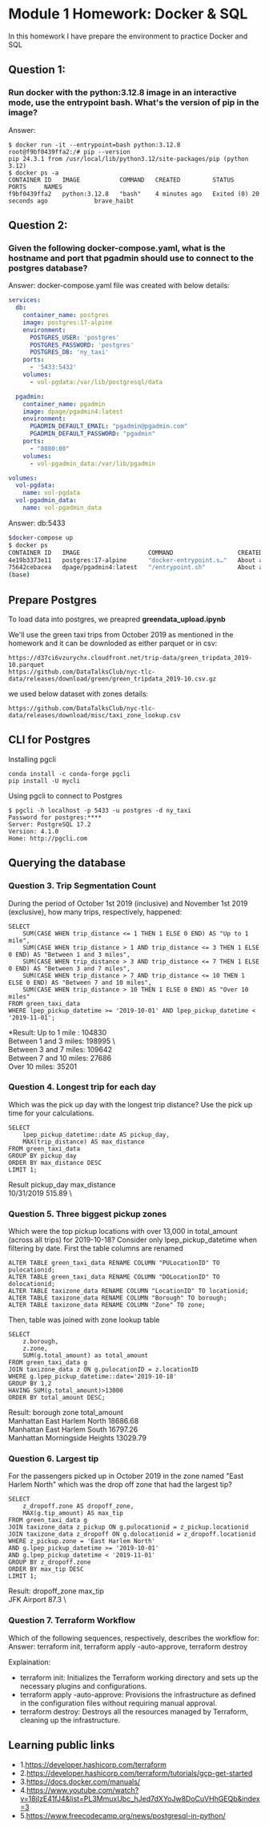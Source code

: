#  Module 1 Homework: Docker & SQL
In this homework I have prepare the environment to practice Docker and SQL

## Question 1: 
### Run docker with the python:3.12.8 image in an interactive mode, use the entrypoint bash. What's the version of pip in the image?
Answer: 
```{sh}
$ docker run -it --entrypoint=bash python:3.12.8 
root@f9bf0439ffa2:/# pip --version
pip 24.3.1 from /usr/local/lib/python3.12/site-packages/pip (python 3.12)
$ docker ps -a
CONTAINER ID   IMAGE           COMMAND   CREATED         STATUS                      PORTS     NAMES
f9bf0439ffa2   python:3.12.8   "bash"    4 minutes ago   Exited (0) 20 seconds ago             brave_haibt
```
## Question 2: 
### Given the following docker-compose.yaml, what is the hostname and port that pgadmin should use to connect to the postgres database?
Answer: docker-compose.yaml file was created with below details:
```yaml
services:
  db:
    container_name: postgres
    image: postgres:17-alpine
    environment:
      POSTGRES_USER: 'postgres'
      POSTGRES_PASSWORD: 'postgres'
      POSTGRES_DB: 'ny_taxi'
    ports:
      - '5433:5432'
    volumes:
      - vol-pgdata:/var/lib/postgresql/data

  pgadmin:
    container_name: pgadmin
    image: dpage/pgadmin4:latest
    environment:
      PGADMIN_DEFAULT_EMAIL: "pgadmin@pgadmin.com"
      PGADMIN_DEFAULT_PASSWORD: "pgadmin"
    ports:
      - "8080:80"
    volumes:
      - vol-pgadmin_data:/var/lib/pgadmin  

volumes:
  vol-pgdata:
    name: vol-pgdata
  vol-pgadmin_data:
    name: vol-pgadmin_data
```
Answer: db:5433

```bash
$docker-compose up 
$ docker ps
CONTAINER ID   IMAGE                   COMMAND                  CREATED              STATUS              PORTS                           NAMES
4e19b3373e11   postgres:17-alpine      "docker-entrypoint.s…"   About a minute ago   Up About a minute   0.0.0.0:5433->5432/tcp          postgres
75642cebacea   dpage/pgadmin4:latest   "/entrypoint.sh"         About a minute ago   Up About a minute   443/tcp, 0.0.0.0:8080->80/tcp   pgadmin
(base)
```
##  Prepare Postgres
To load data into postgres, we preapred **greendata_upload.ipynb** 

We'll use the green taxi trips from October 2019 as mentioned in the homework and it can be downloded as either parquet or in csv:
```
https://d37ci6vzurychx.cloudfront.net/trip-data/green_tripdata_2019-10.parquet
https://github.com/DataTalksClub/nyc-tlc-data/releases/download/green/green_tripdata_2019-10.csv.gz
```
we used below dataset with zones details:
```
https://github.com/DataTalksClub/nyc-tlc-data/releases/download/misc/taxi_zone_lookup.csv
```
## CLI for Postgres
Installing pgcli
```{sh}
conda install -c conda-forge pgcli
pip install -U mycli
```
Using pgcli to connect to Postgres
```{sh}
$ pgcli -h localhost -p 5433 -u postgres -d ny_taxi
Password for postgres:****
Server: PostgreSQL 17.2
Version: 4.1.0
Home: http://pgcli.com
```
## Querying the database
### Question 3. Trip Segmentation Count
During the period of October 1st 2019 (inclusive) and November 1st 2019 (exclusive), how many trips, respectively, happened:
```{sql}
SELECT
    SUM(CASE WHEN trip_distance <= 1 THEN 1 ELSE 0 END) AS "Up to 1 mile",
    SUM(CASE WHEN trip_distance > 1 AND trip_distance <= 3 THEN 1 ELSE 0 END) AS "Between 1 and 3 miles",
    SUM(CASE WHEN trip_distance > 3 AND trip_distance <= 7 THEN 1 ELSE 0 END) AS "Between 3 and 7 miles",
    SUM(CASE WHEN trip_distance > 7 AND trip_distance <= 10 THEN 1 ELSE 0 END) AS "Between 7 and 10 miles",
    SUM(CASE WHEN trip_distance > 10 THEN 1 ELSE 0 END) AS "Over 10 miles"
FROM green_taxi_data
WHERE lpep_pickup_datetime >= '2019-10-01' AND lpep_pickup_datetime < '2019-11-01';
```
*Result:
Up to 1 mile	: 104830  \
Between 1 and 3 miles: 198995  \	
Between 3 and 7 miles: 109642	\
Between 7 and 10 miles: 27686	\
Over 10 miles: 35201

### Question 4. Longest trip for each day
Which was the pick up day with the longest trip distance? Use the pick up time for your calculations.
```{sql}
SELECT
    lpep_pickup_datetime::date AS pickup_day,
    MAX(trip_distance) AS max_distance
FROM green_taxi_data
GROUP BY pickup_day
ORDER BY max_distance DESC
LIMIT 1;
```
Result
pickup_day	max_distance  \
10/31/2019	515.89  \
### Question 5. Three biggest pickup zones
Which were the top pickup locations with over 13,000 in total_amount (across all trips) for 2019-10-18? Consider only lpep_pickup_datetime when filtering by date.
First the table columns are renamed 
```{sql}
ALTER TABLE green_taxi_data RENAME COLUMN "PULocationID" TO pulocationid;
ALTER TABLE green_taxi_data RENAME COLUMN "DOLocationID" TO dolocationid;
ALTER TABLE taxizone_data RENAME COLUMN "LocationID" TO locationid;
ALTER TABLE taxizone_data RENAME COLUMN "Borough" TO borough;
ALTER TABLE taxizone_data RENAME COLUMN "Zone" TO zone;
```
Then, table was joined with zone lookup table
```{sql}
SELECT
	z.borough,
	z.zone,
	SUM(g.total_amount) as total_amount
FROM green_taxi_data g
JOIN taxizone_data z ON g.pulocationID = z.locationID
WHERE g.lpep_pickup_datetime::date='2019-10-18'
GROUP BY 1,2
HAVING SUM(g.total_amount)>13000
ORDER BY total_amount DESC;
```
Result:
borough	             zone	         total_amount   \
Manhattan	 East Harlem North	  18686.68     \
Manhattan	 East Harlem South	  16797.26     \
Manhattan  Morningside Heights	13029.79

### Question 6. Largest tip
For the passengers picked up in October 2019 in the zone named "East Harlem North" which was the drop off zone that had the largest tip?
```{sql}
SELECT
    z_dropoff.zone AS dropoff_zone,
    MAX(g.tip_amount) AS max_tip
FROM green_taxi_data g
JOIN taxizone_data z_pickup ON g.pulocationid = z_pickup.locationid
JOIN taxizone_data z_dropoff ON g.dolocationid = z_dropoff.locationid
WHERE z_pickup.zone = 'East Harlem North'
AND g.lpep_pickup_datetime >= '2019-10-01'
AND g.lpep_pickup_datetime < '2019-11-01'
GROUP BY z_dropoff.zone
ORDER BY max_tip DESC
LIMIT 1;
```
Result:
dropoff_zone	   max_tip   \
JFK Airport	     87.3    \

### Question 7. Terraform Workflow
Which of the following sequences, respectively, describes the workflow for:
Answer: terraform init, terraform apply -auto-approve, terraform destroy

Explaination: 
- terraform init: Initializes the Terraform working directory and sets up the necessary plugins and configurations.
- terraform apply -auto-approve: Provisions the infrastructure as defined in the configuration files without requiring manual approval.
- terraform destroy: Destroys all the resources managed by Terraform, cleaning up the infrastructure.

## Learning public links
- 1.https://developer.hashicorp.com/terraform
- 2.https://developer.hashicorp.com/terraform/tutorials/gcp-get-started
- 3.https://docs.docker.com/manuals/
- 4.https://www.youtube.com/watch?v=18jIzE41fJ4&list=PL3MmuxUbc_hJed7dXYoJw8DoCuVHhGEQb&index=3
- 5.https://www.freecodecamp.org/news/postgresql-in-python/
